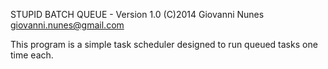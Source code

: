 STUPID BATCH QUEUE - Version 1.0
(C)2014 Giovanni Nunes <giovanni.nunes@gmail.com>

This program is a simple task scheduler designed to run queued tasks one time each.

